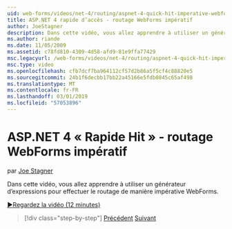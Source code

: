 ```yaml
---
uid: web-forms/videos/net-4/routing/aspnet-4-quick-hit-imperative-webforms-routing
title: ASP.NET 4 rapide d’accès - routage WebForms impératif
author: JoeStagner
description: Dans cette vidéo, vous allez apprendre à utiliser un générateur d’expressions pour effectuer le routage de manière impérative WebForms.
ms.author: riande
ms.date: 11/05/2009
ms.assetid: c78fd810-4309-4d58-afd9-81e9ffa77429
msc.legacyurl: /web-forms/videos/net-4/routing/aspnet-4-quick-hit-imperative-webforms-routing
msc.type: video
ms.openlocfilehash: cfb7dcf7ba964112cf57d2b86a5f5cf4c88820e5
ms.sourcegitcommit: 24b1f6decbb17bb22a45166e5fdb0845c65af498
ms.translationtype: MT
ms.contentlocale: fr-FR
ms.lasthandoff: 03/01/2019
ms.locfileid: "57053896"
---
```

<a name="aspnet-4-quick-hit---imperative-webforms-routing"></a>ASP.NET 4 « Rapide Hit » - routage WebForms impératif
====================
par [Joe Stagner](https://github.com/JoeStagner)

Dans cette vidéo, vous allez apprendre à utiliser un générateur d’expressions pour effectuer le routage de manière impérative WebForms. 

[&#9654;Regardez la vidéo (12 minutes)](https://channel9.msdn.com/Blogs/ASP-NET-Site-Videos/aspnet-4-quick-hit-imperative-webforms-routing)

> [!div class="step-by-step"]
> [Précédent](aspnet-4-quick-hit-permanent-redirect.md)
> [Suivant](aspnet-4-quick-hit-declarative-webforms-routing.md)
